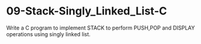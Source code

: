 # 09-Stack-Singly_Linked_List-C
Write a C program to implement STACK to perform PUSH,POP and DISPLAY operations using singly linked list.


